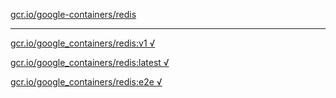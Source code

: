 [gcr.io/google-containers/redis](https://hub.docker.com/r/sqeven/redis/tags/) 

----
[gcr.io/google_containers/redis:v1 √](https://hub.docker.com/r/sqeven/redis/tags/)

[gcr.io/google_containers/redis:latest √](https://hub.docker.com/r/sqeven/redis/tags/)

[gcr.io/google_containers/redis:e2e √](https://hub.docker.com/r/sqeven/redis/tags/)

